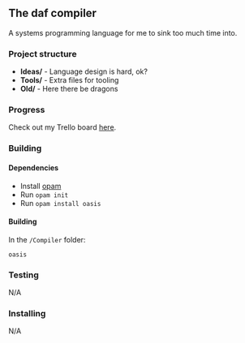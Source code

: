 ## The daf compiler
A systems programming language for me to sink too much time into.

### Project structure
 - **Ideas/** - Language design is hard, ok?
 - **Tools/** - Extra files for tooling
 - **Old/** - Here there be dragons

### Progress
Check out my Trello board [here](https://trello.com/b/bXCZLvBz "Daf trello board").

### Building
#### Dependencies

 - Install [opam](https://opam.ocaml.org/ "Opam website")
 - Run `opam init`
 - Run `opam install oasis`
#### Building
 In the `/Compiler` folder:
 ```
 oasis
 ```
 
 
 

### Testing
N/A

### Installing
N/A
